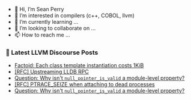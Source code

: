 - 👋 Hi, I’m Sean Perry
- 👀 I’m interested in compilers (c++, COBOL, llvm)
- 🌱 I’m currently learning ...
- 💞️ I’m looking to collaborate on ...
- 📫 How to reach me ...

<!---
s66perry/s66perry is a ✨ special ✨ repository because its `README.md` (this file) appears on your GitHub profile.
You can click the Preview link to take a look at your changes.
--->
### 📕 Latest LLVM Discourse Posts

<!-- DISCOURSE-LLVM:START -->
- [Factoid: Each class template instantiation costs 1KiB](https://discourse.llvm.org/t/factoid-each-class-template-instantiation-costs-1kib/86189#post_1)
- [[RFC] Upstreaming LLDB RPC](https://discourse.llvm.org/t/rfc-upstreaming-lldb-rpc/85804#post_13)
- [Question: Why isn&#39;t `null_pointer_is_valid` a module-level property?](https://discourse.llvm.org/t/question-why-isnt-null-pointer-is-valid-a-module-level-property/85452#post_9)
- [[RFC] PTRACE_SEIZE when attaching to dead processes](https://discourse.llvm.org/t/rfc-ptrace-seize-when-attaching-to-dead-processes/85825#post_16)
- [Question: Why isn&#39;t `null_pointer_is_valid` a module-level property?](https://discourse.llvm.org/t/question-why-isnt-null-pointer-is-valid-a-module-level-property/85452#post_8)
<!-- DISCOURSE-LLVM:END -->
